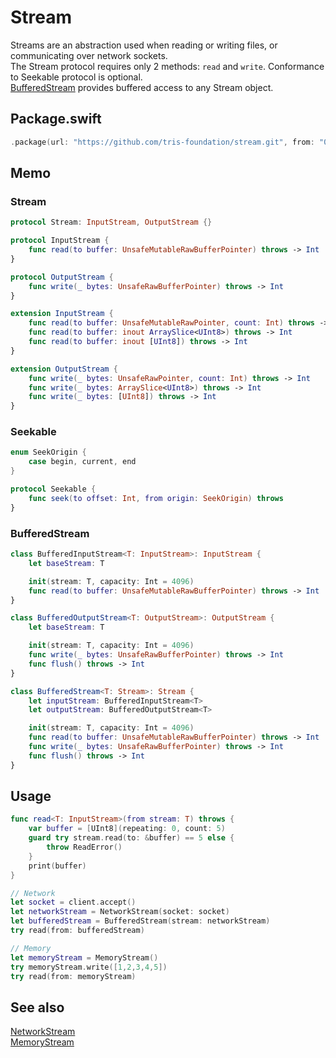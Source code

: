 # Stream

Streams are an abstraction used when reading or writing files, or communicating over network sockets.<br>
The Stream protocol requires only 2 methods: `read` and `write`. Conformance to Seekable protocol is optional.<br>
[BufferedStream](https://github.com/tris-foundation/stream/blob/master/Sources/Stream/BufferedStream.swift) provides buffered access to any Stream object.<br>

## Package.swift

```swift
.package(url: "https://github.com/tris-foundation/stream.git", from: "0.4.0")
```

## Memo

### Stream
```swift
protocol Stream: InputStream, OutputStream {}

protocol InputStream {
    func read(to buffer: UnsafeMutableRawBufferPointer) throws -> Int
}

protocol OutputStream {
    func write(_ bytes: UnsafeRawBufferPointer) throws -> Int
}

extension InputStream {
    func read(to buffer: UnsafeMutableRawPointer, count: Int) throws -> Int
    func read(to buffer: inout ArraySlice<UInt8>) throws -> Int
    func read(to buffer: inout [UInt8]) throws -> Int
}

extension OutputStream {
    func write(_ bytes: UnsafeRawPointer, count: Int) throws -> Int
    func write(_ bytes: ArraySlice<UInt8>) throws -> Int
    func write(_ bytes: [UInt8]) throws -> Int
}
```

### Seekable
```swift
enum SeekOrigin {
    case begin, current, end
}

protocol Seekable {
    func seek(to offset: Int, from origin: SeekOrigin) throws
}
```

### BufferedStream
```swift
class BufferedInputStream<T: InputStream>: InputStream {
    let baseStream: T

    init(stream: T, capacity: Int = 4096)
    func read(to buffer: UnsafeMutableRawBufferPointer) throws -> Int
}

class BufferedOutputStream<T: OutputStream>: OutputStream {
    let baseStream: T

    init(stream: T, capacity: Int = 4096)
    func write(_ bytes: UnsafeRawBufferPointer) throws -> Int
    func flush() throws -> Int
}

class BufferedStream<T: Stream>: Stream {
    let inputStream: BufferedInputStream<T>
    let outputStream: BufferedOutputStream<T>

    init(stream: T, capacity: Int = 4096)
    func read(to buffer: UnsafeMutableRawBufferPointer) throws -> Int
    func write(_ bytes: UnsafeRawBufferPointer) throws -> Int
    func flush() throws -> Int
}
```

## Usage

```swift
func read<T: InputStream>(from stream: T) throws {
    var buffer = [UInt8](repeating: 0, count: 5)
    guard try stream.read(to: &buffer) == 5 else {
        throw ReadError()
    }
    print(buffer)
}

// Network
let socket = client.accept()
let networkStream = NetworkStream(socket: socket)
let bufferedStream = BufferedStream(stream: networkStream)
try read(from: bufferedStream)

// Memory
let memoryStream = MemoryStream()
try memoryStream.write([1,2,3,4,5])
try read(from: memoryStream)
```

## See also

[NetworkStream](https://github.com/tris-foundation/network/blob/master/Sources/Network/NetworkStream/NetworkStream.swift)<br>
[MemoryStream](https://github.com/tris-foundation/memory/blob/master/Sources/MemoryStream/MemoryStream.swift)<br>
